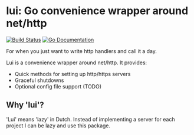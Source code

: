 # lui: Go convenience wrapper around net/http

[![Build Status](http://img.shields.io/github/workflow/status/willemschots/lui/Testing/main)][workflow]
[![Go Documentation](http://img.shields.io/badge/go-documentation-blue.svg?style=flat-square)][godocs]

[workflow]: https://github.com/willemschots/lui/actions
[godocs]: https://godoc.org/github.com/willemschots/lui

For when you just want to write http handlers and call it a day.

Lui is a convenience wrapper around net/http. It provides:
 - Quick methods for setting up http/https servers
 - Graceful shutdowns
 - Optional config file support (TODO)

 ## Why 'lui'?

 'Lui' means 'lazy' in Dutch. Instead of implementing a server
 for each project I can be lazy and use this package.